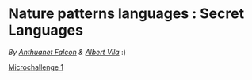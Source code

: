 #    Nature patterns languages : Secret Languages
*By [Anthuanet Falcon](https://anthuanetf.github.io/MDEF/) & [Albert Vila](https://avilabon.github.io/MDEF_Albert/)* :)


[Microchallenge 1](/MicroChallenge1.md)
